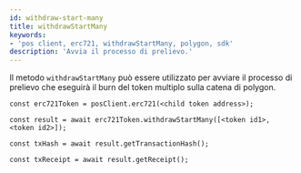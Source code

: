 ```yaml
---
id: withdraw-start-many
title: withdrawStartMany
keywords:
- 'pos client, erc721, withdrawStartMany, polygon, sdk'
description: 'Avvia il processo di prelievo.'
---
```


Il metodo `withdrawStartMany` può essere utilizzato per avviare il processo di prelievo che eseguirà il burn del token multiplo sulla catena di polygon.

```
const erc721Token = posClient.erc721(<child token address>);

const result = await erc721Token.withdrawStartMany([<token id1>, <token id2>]);

const txHash = await result.getTransactionHash();

const txReceipt = await result.getReceipt();

```
